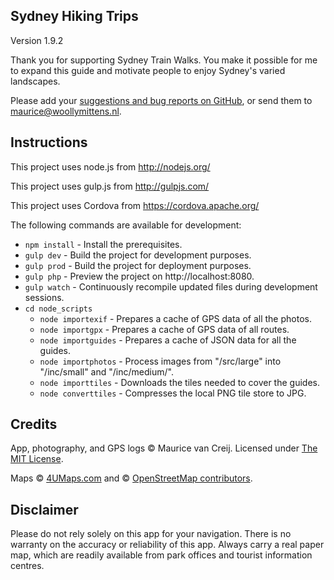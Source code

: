 ## Sydney Hiking Trips

Version 1.9.2

Thank you for supporting Sydney Train Walks. You make it possible for me to expand this guide and motivate people to enjoy Sydney's varied landscapes.

Please add your [suggestions and bug reports on GitHub](https://github.com/WoollyMittens/sydneytrainwalks-web-app/issues), or send them to [maurice@woollymittens.nl](mailto:maurice@woollymittens.nl).

## Instructions

This project uses node.js from http://nodejs.org/

This project uses gulp.js from http://gulpjs.com/

This project uses Cordova from https://cordova.apache.org/

The following commands are available for development:
+ `npm install` - Install the prerequisites.
+ `gulp dev` - Build the project for development purposes.
+ `gulp prod` - Build the project for deployment purposes.
+ `gulp php` - Preview the project on http://localhost:8080.
+ `gulp watch` - Continuously recompile updated files during development sessions.
+ `cd node_scripts`
  + `node importexif` - Prepares a cache of GPS data of all the photos.
  + `node importgpx` - Prepares a cache of GPS data of all routes.
  + `node importguides` - Prepares a cache of JSON data for all the guides.
  + `node importphotos` - Process images from "/src/large" into "/inc/small" and "/inc/medium/".
  + `node importtiles` - Downloads the tiles needed to cover the guides.
  + `node converttiles` - Compresses the local PNG tile store to JPG.

## Credits

App, photography, and GPS logs &copy; Maurice van Creij. Licensed under [The MIT License](https://opensource.org/licenses/MIT).

Maps &copy; [4UMaps.com](https://4umaps.com/) and &copy; [OpenStreetMap contributors](https://www.openstreetmap.org/copyright).

## Disclaimer

Please do not rely solely on this app for your navigation. There is no warranty on the accuracy or reliability of this app. Always carry a real paper map, which are readily available from park offices and tourist information centres.
